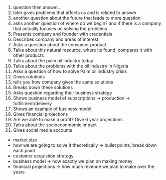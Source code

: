 1. question then answer.. 
2. later gives problems that affects us and is related to answer
3. another question about the future that leads to more question
4. asks another question of where do we begin? and if there is a company that actually focuses on solving the problems.
5. Presents company and founder with credentials
6. Describes company and areas of interest
7. Asks a question about the consumer product
8. Talks about this natural resource, where its found, compares it with other products
9. Talks about the palm oil industry today
10. Talks about the problems with the oil industry in Nigeria
11. Asks a question of how to solve Palm oil industry crisis
12. Gives solutions
13. tells you how company gives the same solutions 
14. Breaks down these solutions
15. Asks question regarding their business strategy
13. Shows business model of subscriptions -> production -> fulfillment/delivery
14. Shows an example of business model
15. Gives financial projections
16. Are we able to make a profit? Give 6 year projections
17. Talks about the socioeconmomic impact
18. Gives social media accounts

- market size
- how we are going to solve it theoretically -> bullet points, break down each point
- customer acquistion strategy
- business model -> how exactly we plan on making money
- financial projections -> how much revenue we plan to make over the years